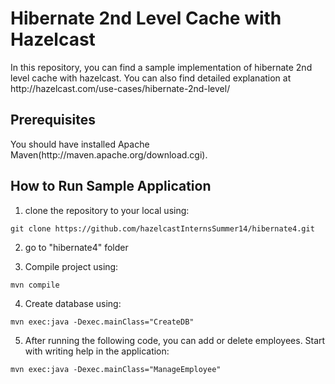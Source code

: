 <h1>Hibernate 2nd Level Cache with Hazelcast</h1>
In this repository, you can find a sample implementation of hibernate 2nd level cache with hazelcast. You can also find detailed explanation at http://hazelcast.com/use-cases/hibernate-2nd-level/ 

<h2>Prerequisites</h2>
You should have installed Apache Maven(http://maven.apache.org/download.cgi).

<h2>How to Run Sample Application</h2>

1) clone the repository to your local using:
```
git clone https://github.com/hazelcastInternsSummer14/hibernate4.git
```
2) go to "hibernate4" folder

3) Compile project using:
```
mvn compile
```
4) Create database using:
```
mvn exec:java -Dexec.mainClass="CreateDB"
```
5) After running the following code, you can add or delete employees. Start with writing help in the application:
```
mvn exec:java -Dexec.mainClass="ManageEmployee"
```
